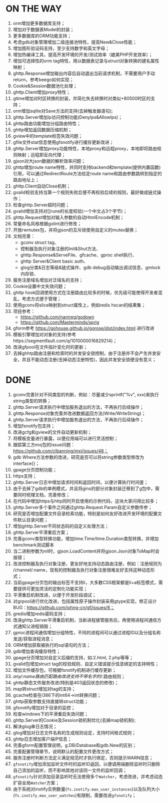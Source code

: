 # ON THE WAY
1. orm增加更多数据库支持；
1. 增加对于数据表Model的封装；
1. 更多数据库的ORM功能支持；
1. 考虑gdb对象管理增加二级连接池特性，提高New&Close性能；
1. 增加图形验证码支持，至少支持数字和英文字母；
1. 增加热编译工具，提高开发环境的开发/测试效率（媲美PHP开发效率）；
1. 增加可选择性的orm tag特性，用以数据表记录与struct对象转换的键名属性映射；
1. ghttp.Response增加输出内容后自动退出当前请求机制，不需要用户手动return，参考beego如何实现；
1. Cookie&Session数据池化处理；
1. ghttp.Client增加proxy特性；
1. gtime增加对时区转换的封装，并简化失去转换时对类似+80500时区的支持；
1. orm增加sqlite对Save方法的支持(去掉触发器语句);
1. ghttp.Server增加Ip访问控制功能(DenyIps&AllowIps)；
1. ghttp路由功能增加分组路由特性；
1. ghttp增加返回数据压缩机制；
1. gview中的template标签失效问题；
1. gfile文件stat信息使用gfsnotify进行缓存更新改进；
1. ghttp.Server增加proxy功能特性，本地proxy和远程proxy，本地即将路由规则映射；远程即反向代理；
1. gjson对大json数据的解析效率问题；
1. ghttp增加route name特性，并同时支持backend和template(提供内置函数)引用，可以通过RedirectRoute方法给定route name和路由参数跳转到指定的路由地址上；
1. ghttp.Client自动Close机制；
1. gvalid校验支持当第一个规则失败后便不再校验后续的规则，最好做成链式操作；
1. 检查ghttp.Server超时问题；
1. gvalid增加支持对[]rune的长度校验(一个中文占3个字节)；
1. ghttp.Request增加对输入参数的自动HtmlEncode机制；
1. 常量命名风格根据golint进行修改；
1. 开放rwmutex包，并将gjson的互斥锁使用自定义的mutex替换；
1. 文档完善：
    - gconv struct tag、
    - 控制器及执行对象注册的Init&Shut方法、
    - ghttp.Response&ServeFile、gfcache、gproc shell执行、
    - ghttp Server&Client basic auth、
    - glog分类&日志等级&链式操作、gdb debug自动输出调试信息、gmlock内存锁、
1. 服务注册域名增加对泛域名的支持；
1. Cookie设置中文失效问题；
1. ghttp hook回调使用方式在注册路由比较多的时候，优先级可能使得开发者混乱，考虑方式便于管理；
1. 使用gconv将slice映射到struct属性上，例如redis hscan的结果集；
1. 项目参考：
    - https://github.com/namreg/godown
    - https://github.com/Masterminds/sprig
1. gform参考 https://gohouse.github.io/gorose/dist/index.html 进行改进
1. 模板引擎增加对对象的支持(参考https://segmentfault.com/q/1010000016829214)；
1. 改进gfpool在文件指针变化时的更新；
1. 去掉ghhtp路由注册和检索时的并发安全锁控制，由于注册并不会产生并发安全，并且不能动态注册(去掉动态注册特性)，因此并发安全锁便没有意义；




# DONE
1.  gconv完善针对不同类型的判断，例如：尽量减少sprintf("%v", xxx)来执行string类型的转换；
2.  ghttp.Server请求执行中增加服务退出的方法，不再执行后续操作；
3.  ghttp.Response对象完善并改进数据返回方法(Write/WriteString)；
4.  ghttp.Server请求执行中增加服务退出的方法，不再执行后续操作；
5.  增加fsnotify包支持；
6.  改进gcfg和gview的文件自动更新机制；
7.  将模板变量进行暴露，以便应用端可以进行灵活控制；
8.  跟踪第三方mxj包的issue问题：https://github.com/clbanning/mxj/issues/48；
9.  gdb Where方法参数的改进，研究是否可以将string参数类型修改为interface{}；
10. gpage分页控制功能；
11. https支持；
12. ghttp.Server日志中增加请求时间和返回时间，以便计算执行时间差；
13. 由于去掉了gdb的单例模式，并且将gins的部分对象封装迁移到了g包中，需要同时梳理文档，完善修改；
14. 在代码中增加https与http同时开启使用的示例代码，这块大家问得比较多；
15. ghttp.Server多个事件之间通过ghttp.Request.Param自定义参数传参；
16. 研究是否增加配置文件目录检索功能，特别是如何友好改进开发环境的配置文件默认目录问题；
17. 增加ghttp.Server不同状态码的自定义处理方法；
18. ghttp.Server平滑重启方案；
19. 完善gconv类型转换功能，增加time.Time/time.Duration类型转换，并增加benchmark测试脚本
20. 当二进制参数为nil时，gjson.LoadContent并将gjson.Json对象ToMap时会报错；
21. 改进控制器及执行对象注册，更友好地支持动态路由注册，例如：注册规则为 /channel/:name，现有的控制器及执行对象注册很难友好支持这种动态形式；
22. 当前gpage分页包的输出标签不支持li，大多数CSS框架都是li+a标签模式，需要提供可更加灵活的定制化功能实现；
23. 平滑重启机制改进，以便于开发阶段调试；
24. 对grpool进行优化改进，包括属性原子操作封装采用gtype实现，修正设计BUG：https://github.com/johng-cn/gf/issues/6；
25. gredis增加redis密码支持；
26. 改进ghttp.Server平滑重启机制，当新进程接管服务后，再使用进程间通信方式通知父进程销毁；
27. gproc进程间通信增加分组特性，不同的进程间可以通过进程ID以及分组名称发送/获取进程消息；
28. ORM增加获取被执行的sql语句的方法；
29. gdb增加查询缓存特性；
30. gpage分页增加对自定义后缀的支持，如:2.html, 2.php等等；
31. gvalid包增加struct tag的校验规则、自定义错误提示信息绑定的支持特性；
32. 增加文件缓存包，可根据fsnotify机制进行缓存更新；
33. *any/:name路由匹配路由改进支持不带名字的*/:路由规则；
34. ghttp静态文件服务改进(特别是403返回状态的修改)；
35. map转struct增加对tag的支持；
36. gcache检查在i386下的int64->int转换问题；
37. ghttp获取参数支持直接转struct功能；
38. gfsnotify增加对于目录的监控；
39. 检查windows下的平滑重启失效问题；
40. ghttp.Server的Cookie及Session锁机制优化(去掉map锁机制);
41. 解决glog串日志情况；
42. glog增加对日志文件名称的生成规则设定，支持时间格式规则；
43. ghttp日志增加客户端IP信息；
44. 完善gform配置管理说明，g.DB/Database和gdb.New的区别；
1. 完善配置管理章节，说明默认的配置文件更改方式；
1. 服务注册时判断方法定义满足规范时才执行绑定，否则提示WARN信息；
1. `gfsnotify`增加添加监听文件时的监听ID返回，以便调用端删除监听时只删除自己添加的监听，而不影响其他对该同一文件的监听回调；
1. `gfsnotify`针对添加目录监听时无法使用多个`Watcher`，考虑改进，并考虑动态扩容全局`Watcher`方案；
1. 由于系统对inotify实例数量(`fs.inotify.max_user_instances`)以及队列大小(`fs.inotify.max_user_watches`)有限制，需要改进`gfsnotify`；

